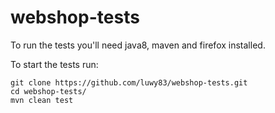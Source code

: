 # webshop-tests

To run the tests you'll need java8, maven and firefox installed.

To start the tests run:

```shell
git clone https://github.com/luwy83/webshop-tests.git
cd webshop-tests/
mvn clean test
```
